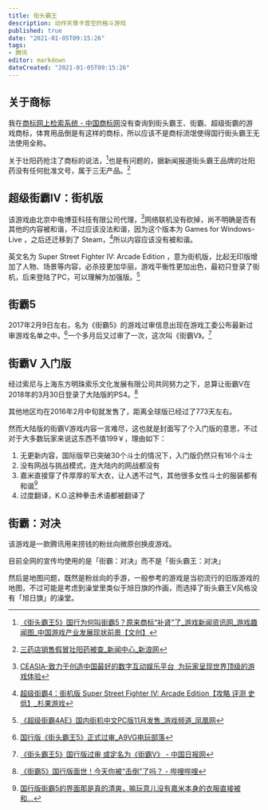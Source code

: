 ```yaml
---
title: 街头霸王
description: 动作天尊卡普空的格斗游戏
published: true
date: "2021-01-05T09:15:26"
tags:
- 腾讯
editor: markdown
dateCreated: "2021-01-05T09:15:26"
---
```


## 关于商标

我在[商标网上检索系统 - 中国商标网](http://wcjs.sbj.cnipa.gov.cn/)没有查询到街头霸王、街霸、超级街霸的游戏商标，体育用品倒是有这样的商标，所以应该不是商标流氓使得国行街头霸王无法使用全称。

关于壮阳药抢注了商标的说法，[^sf_sb]也是有问题的，据新闻报道街头霸王品牌的壮阳药没有任何批准文号，属于三无产品。[^sf_sbf]

[^sf_sb]: [《街头霸王5》国行为何叫街霸5？原来商标“补肾”了_游戏新闻资讯网_游戏趣闻图_中国游戏产业发展现状前景【文创】](https://archive.is/9SD3U "https://news.vsochina.com/g_news/15024.html")

[^sf_sbf]: [三药店销售假冒壮阳药被查_新闻中心_新浪网](https://archive.is/slPb2 "https://news.sina.com.cn/c/2008-04-17/074713750483s.shtml")

## 超级街霸IV：街机版

该游戏由北京中电博亚科技有限公司代理，[^sf_4ae_cea]网络联机没有砍掉，尚不明确是否有其他的内容被和谐，不过应该没法和谐，因为这个版本为 Games for Windows-Live ，之后还迁移到了 Steam，[^sf_4ae_ivsg]所以内容应该没有被和谐。

[^sf_4ae_cea]: [CEASIA-致力于创造中国最好的数字互动娱乐平台  为玩家呈现世界顶级的游戏体验](https://web.archive.org/web/20200209182436/http://www.ceasia.cn/about.html)

[^sf_4ae_ivsg]: [超级街霸4：街机版 Super Street Fighter IV: Arcade Edition【攻略 评测 史低】_杉果游戏](https://web.archive.org/web/20201208080408/http://www.sonkwotest.com/sku/203)

英文名为 Super Street Fighter IV: Arcade Edition ，意为街机版，比起无印版增加了人物、场景等内容，必杀技更加华丽，游戏平衡性更加出色，最初只登录了街机，后来登陆了PC，可以理解为加强版。[^sf_4ae_n]

[^sf_4ae_n]: [《超级街霸4AE》国内街机中文PC版11月发售_游戏频道_凤凰网](https://web.archive.org/web/20130926025558/http://games.ifeng.com/pcgame/news/detail_2012_11/07/18929898_0.shtml?_from_ralated)

<!-- 之所以使用超级街霸作为官方译名而不是使用超级街头霸王，可能是因为多余5个字的游戏名在营销等方面不方便，现在大多数游戏的中文名(排除副标题)都少于6个字。[^sf_4ae_ti][^sf_4ae_open]或者名称被审查了。

[^sf_4ae_ti]: [游戏封面.jpg (2592×1944)](https://web.archive.org/web/20201130074838/https://xbox360.tgbus.com/UploadFiles/201301/20130131151731356.jpg)

[^sf_4ae_open]: [《超级街霸4：AE版》杉果行货开箱上手说明_游戏新闻_电玩巴士xbox360](https://web.archive.org/web/20201130074834/https://xbox360.tgbus.com/zixun/yxxw/201301/20130131141957.shtml) 

只要79￥的[超级街霸4：街机版（DVD） - - - 京东JD.COM](https://web.archive.org/web/20171109220924/http://item.jd.com/20068243.html)

杉果数字版只要50￥[超级街霸4：街机版 Super Street Fighter IV: Arcade Edition【攻略 评测 史低】_杉果游戏](https://archive.is/Y7tKq "http://www.sonkwotest.com/sku/203")
-->

## 街霸5

2017年2月9日左右，名为《街霸5》的游戏过审信息出现在游戏工委公布最新过审游戏名单之中。[^sf_Vml_g1]一个多月后又过审了一次，这次叫《街霸V》。[^sf_Vml_g2]

[^sf_Vml_g1]: [国行版《街头霸王5》正式过审_A9VG电玩部落](https://web.archive.org/web/20201208083159/http://www.a9vg.com/201702/25498117814.html)

[^sf_Vml_g2]: [《街头霸王5》国行版过审 或定名为《街霸V》 - 中国日报网](https://web.archive.org/web/20210105085158/https://cnews.chinadaily.com.cn/2017-03/29/content_28717577.htm)

## 街霸V 入门版

经过索尼与上海东方明珠索乐文化发展有限公司共同努力之下，总算让街霸V在2018年的3月30日登录了大陆版的PS4。[^sf_Vml_js]

[^sf_Vml_js]: [《街霸5》国行版面世！今天你被“击倒”了吗？ - 哔哩哔哩](https://archive.is/PMTrz "https://www.bilibili.com/read/cv337238/")

其他地区均在2016年2月中旬就发售了，距离全球版已经过了773天左右。

然而大陆版的街霸V游戏内容一言难尽，这也就是封面写了个入门版的意思，不过对于大多数玩家来说这东西不值199￥，理由如下：

1. 无更新内容，国际版早已突破30个斗士的情况下，入门版仍然只有16个斗士
2. 没有网战与挑战模式，连大陆内的网战都没有
3. 嘉米直接穿了件厚厚的军大衣，让人透不过气，其他很多女性斗士的服装都有和谐[^sf_Vml_hx]
4. 过度翻译，K.O.这种拳击术语都被翻译了

[^sf_Vml_hx]: [国行版街霸5的界面那是真的清爽，嘛玩意儿没有嘉米本身的衣服直接被和...](https://web.archive.org/web/20210105084106/http://psnine.com/gene/29070)

## 街霸：对决

该游戏是一款腾讯用来捞钱的粉丝向微原创换皮游戏。

目前全网的宣传均使用的是「街霸：对决」而不是「街头霸王：对决」

<!-- ，其原因有以下这几种可能：

1. 版权方卡普空不愿意让自己的IP力量被腾讯透支，所以只愿意把简称的版权给腾讯做游戏
2. 审查导致「街头霸王」这个名字难以过审，所以腾讯使用简称为游戏命名
3. 其他的我没想到的可能性

不过可能性1有以下几点证据推翻

1. 我找到的「官方」英文名为 Street Fighter: The Fight's Just Begun，YouTube 等地的高清 1080P 60Fps 宣传视频也是这个标题。
2. 街头霸王国行版的游戏也是使用的街霸这个简称

[Street Fighter: Duel](https://web.archive.org/web/20201130071031/https://www.taptap.com/app/139157) -->

然后是地图问题，既然是粉丝向的手游，一般参考的游戏是当初流行的旧版游戏的地图，不过可能是考虑到澡堂里类似于旭日旗的作画，而选择了街头霸王V风格没有「旭日旗」的澡堂。

<!--
科普空微博绝口不提全称「街头霸王」
[街霸重燃，招招必胜！@必胜客中国 X街霸对... 来自CapcomAsia - 微博](https://archive.is/W3lJH)
-->
